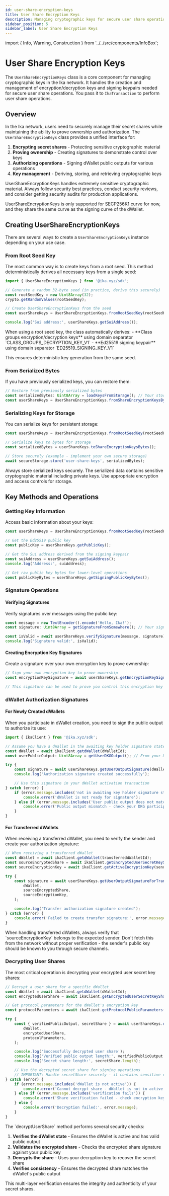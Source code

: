 ```yaml
---
id: user-share-encryption-keys
title: User Share Encryption Keys
description: Managing cryptographic keys for secure user share operations in dWallet
sidebar_position: 5
sidebar_label: User Share Encryption Keys
---
```


import { Info, Warning, Construction } from '../../src/components/InfoBox';

# User Share Encryption Keys

<Construction />

The `UserShareEncryptionKeys` class is a core component for managing cryptographic keys in the Ika network. It handles the creation and management of encryption/decryption keys and signing keypairs needed for secure user share operations. You pass it to `IkaTransaction` to perform user share operations.

## Overview

In the Ika network, users need to securely manage their secret shares while maintaining the ability to prove ownership and authorization. The `UserShareEncryptionKeys` class provides a unified interface for:

1. **Encrypting secret shares** - Protecting sensitive cryptographic material
2. **Proving ownership** - Creating signatures to demonstrate control over keys
3. **Authorizing operations** - Signing dWallet public outputs for various operations
4. **Key management** - Deriving, storing, and retrieving cryptographic keys

<Info title="Security Reminder">
UserShareEncryptionKeys handles extremely sensitive cryptographic material. Always follow security best practices, conduct security reviews, and consider getting security audits for production applications.
</Info>

UserShareEncryptionKeys is only supported for SECP256K1 curve for now, and they share the same curve as the signing curve of the dWallet.

## Creating UserShareEncryptionKeys

There are several ways to create a `UserShareEncryptionKeys` instance depending on your use case.

### From Root Seed Key

The most common way is to create keys from a root seed. This method deterministically derives all necessary keys from a single seed:

```typescript
import { UserShareEncryptionKeys } from '@ika.xyz/sdk';

// Generate a random 32-byte seed (in practice, derive this securely)
const rootSeedKey = new Uint8Array(32);
crypto.getRandomValues(rootSeedKey);

// Create UserShareEncryptionKeys from the seed
const userShareKeys = UserShareEncryptionKeys.fromRootSeedKey(rootSeedKey, Curve.SECP256K1);

console.log('Sui address:', userShareKeys.getSuiAddress());
```

<Info title="Key Derivation">
When using a root seed key, the class automatically derives:
- **Class groups encryption/decryption keys** using domain separator `CLASS_GROUPS_DECRYPTION_KEY_V1`
- **Ed25519 signing keypair** using domain separator `ED25519_SIGNING_KEY_V1`

This ensures deterministic key generation from the same seed.
</Info>

### From Serialized Bytes

If you have previously serialized keys, you can restore them:

```typescript
// Restore from previously serialized bytes
const serializedBytes: Uint8Array = loadKeysFromStorage(); // Your storage logic
const userShareKeys = UserShareEncryptionKeys.fromShareEncryptionKeysBytes(serializedBytes);
```

### Serializing Keys for Storage

You can serialize keys for persistent storage:

```typescript
const userShareKeys = UserShareEncryptionKeys.fromRootSeedKey(rootSeedKey, Curve.SECP256K1);

// Serialize keys to bytes for storage
const serializedBytes = userShareKeys.toShareEncryptionKeysBytes();

// Store securely (example - implement your own secure storage)
await secureStorage.store('user-share-keys', serializedBytes);
```

<Warning title="Security Warning">
Always store serialized keys securely. The serialized data contains sensitive cryptographic material including private keys. Use appropriate encryption and access controls for storage.
</Warning>

## Key Methods and Operations

### Getting Key Information

Access basic information about your keys:

```typescript
const userShareKeys = UserShareEncryptionKeys.fromRootSeedKey(rootSeedKey, Curve.SECP256K1);

// Get the Ed25519 public key
const publicKey = userShareKeys.getPublicKey();

// Get the Sui address derived from the signing keypair
const suiAddress = userShareKeys.getSuiAddress();
console.log('Address:', suiAddress);

// Get raw public key bytes for lower-level operations
const publicKeyBytes = userShareKeys.getSigningPublicKeyBytes();
```

### Signature Operations

#### Verifying Signatures

Verify signatures over messages using the public key:

```typescript
const message = new TextEncoder().encode('Hello, Ika!');
const signature: Uint8Array = getSignatureFromSomewhere(); // Your signature source

const isValid = await userShareKeys.verifySignature(message, signature);
console.log('Signature valid:', isValid);
```

#### Creating Encryption Key Signatures

Create a signature over your own encryption key to prove ownership:

```typescript
// Sign your own encryption key to prove ownership
const encryptionKeySignature = await userShareKeys.getEncryptionKeySignature();

// This signature can be used to prove you control this encryption key
```

### dWallet Authorization Signatures

#### For Newly Created dWallets

When you participate in dWallet creation, you need to sign the public output to authorize its use:

```typescript
import { IkaClient } from '@ika.xyz/sdk';

// Assume you have a dWallet in the awaiting key holder signature state
const dWallet = await ikaClient.getdWallet(dWalletId);
const userPublicOutput: Uint8Array = getUserDKGOutput(); // From your DKG participation

try {
	const signature = await userShareKeys.getUserOutputSignature(dWallet, userPublicOutput);
	console.log('Authorization signature created successfully');

	// Use this signature in your dWallet activation transaction
} catch (error) {
	if (error.message.includes('not in awaiting key holder signature state')) {
		console.error('dWallet is not ready for signature');
	} else if (error.message.includes('User public output does not match')) {
		console.error('Public output mismatch - check your DKG participation');
	}
}
```

#### For Transferred dWallets

When receiving a transferred dWallet, you need to verify the sender and create your authorization signature:

```typescript
// When receiving a transferred dWallet
const dWallet = await ikaClient.getdWallet(transferreddWalletId);
const sourceEncryptedShare = await ikaClient.getEncryptedUserSecretKeyShare(shareId);
const sourceEncryptionKey = await ikaClient.getActiveEncryptionKey(senderAddress);

try {
	const signature = await userShareKeys.getUserOutputSignatureForTransferreddWallet(
		dWallet,
		sourceEncryptedShare,
		sourceEncryptionKey,
	);

	console.log('Transfer authorization signature created');
} catch (error) {
	console.error('Failed to create transfer signature:', error.message);
}
```

<Warning title="Security Warning">
When handling transferred dWallets, always verify that `sourceEncryptionKey` belongs to the expected sender. Don't fetch this from the network without proper verification - the sender's public key should be known to you through secure channels.
</Warning>

### Decrypting User Shares

The most critical operation is decrypting your encrypted user secret key shares:

```typescript
// Decrypt a user share for a specific dWallet
const dWallet = await ikaClient.getdWallet(dWalletId);
const encryptedUserShare = await ikaClient.getEncryptedUserSecretKeyShare(shareId);

// Get protocol parameters for the dWallet's encryption key
const protocolParameters = await ikaClient.getProtocolPublicParameters(dWallet);

try {
	const { verifiedPublicOutput, secretShare } = await userShareKeys.decryptUserShare(
		dWallet,
		encryptedUserShare,
		protocolParameters,
	);

	console.log('Successfully decrypted user share');
	console.log('Verified public output length:', verifiedPublicOutput.length);
	console.log('Secret share length:', secretShare.length);

	// Use the decrypted secret share for signing operations
	// IMPORTANT: Handle secretShare securely - it contains sensitive cryptographic material
} catch (error) {
	if (error.message.includes('dWallet is not active')) {
		console.error('Cannot decrypt share - dWallet is not in active state');
	} else if (error.message.includes('verification fails')) {
		console.error('Share verification failed - check encryption key and dWallet state');
	} else {
		console.error('Decryption failed:', error.message);
	}
}
```

<Info title="Decryption Process">
The `decryptUserShare` method performs several security checks:

1. **Verifies the dWallet state** - Ensures the dWallet is active and has valid public output
2. **Validates the encrypted share** - Checks the encrypted share signature against your public key
3. **Decrypts the share** - Uses your decryption key to recover the secret share
4. **Verifies consistency** - Ensures the decrypted share matches the dWallet's public output

This multi-layer verification ensures the integrity and authenticity of your secret shares.
</Info>
